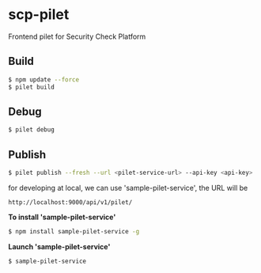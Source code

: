# scp-pilet
Frontend pilet for Security Check Platform

## Build
```bash
$ npm update --force
$ pilet build
```

## Debug
```bash
$ pilet debug
```

## Publish
```bash
$ pilet publish --fresh --url <pilet-service-url> --api-key <api-key>
```


for developing at local, we can use 'sample-pilet-service', the URL will be
```
http://localhost:9000/api/v1/pilet/
```

**To install 'sample-pilet-service'**
```bash
$ npm install sample-pilet-service -g
```

**Launch 'sample-pilet-service'**
```bash
$ sample-pilet-service
```